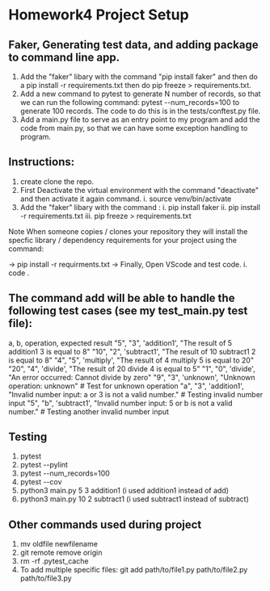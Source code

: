 # Homework4 Project Setup
##  Faker, Generating test data, and adding package to command line app.

1. Add the "faker" libary with the command "pip install faker" and then do a  pip install -r requirements.txt then do pip freeze > requirements.txt.  
2. Add a new command to pytest to generate N number of records, so that we can run the following command: pytest --num_records=100 to generate 100 records. The code to do this is in the tests/conftest.py file.
3. Add a main.py file to serve as an entry point to my program and add the code from main.py, so that we can have some exception handling to program.

## Instructions:
1. create clone the repo.
2. First Deactivate the virtual environment with the command "deactivate" and then activate it again command.
  i. source venv/bin/activate
3. Add the "faker" libary with the command :
   i.   pip install faker
   ii.  pip install -r requirements.txt
   iii. pip freeze > requirements.txt

Note When someone copies / clones your repository they will install the specfic library / dependency requirements for your project using the command:

-> pip install -r requirments.txt
-> Finally, Open VScode and test code.
   i. code .
## The command add will be able to handle the following test cases (see my test_main.py test file):
a, b, operation, expected result
"5", "3", 'addition1', "The result of 5 addition1 3 is equal to 8"
"10", "2", 'subtract1', "The result of 10 subtract1 2 is equal to 8"
"4", "5", 'multiply', "The result of 4 multiply 5 is equal to 20"
"20", "4", 'divide', "The result of 20 divide 4 is equal to 5"
"1", "0", 'divide', "An error occurred: Cannot divide by zero"
"9", "3", 'unknown', "Unknown operation: unknown" # Test for unknown operation
"a", "3", 'addition1', "Invalid number input: a or 3 is not a valid number." # Testing invalid number input
"5", "b", 'subtract1', "Invalid number input: 5 or b is not a valid number." # Testing another invalid number input

## Testing

1. pytest
2. pytest --pylint
3. pytest --num_records=100
4. pytest  --cov
5. python3 main.py 5 3 addition1 (i used addition1 instead of add)
6. python3 main.py 10 2 subtract1 (i used subtract1 instead of subtract)

## Other commands used during project
 1. mv oldfile newfilename
 2. git remote remove origin
 3. rm -rf .pytest_cache
 4. To add multiple specific files: git add path/to/file1.py path/to/file2.py path/to/file3.py
